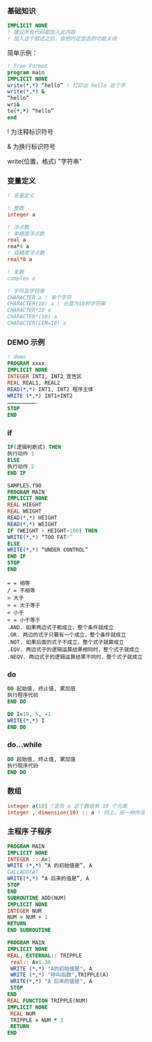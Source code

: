 ### 基础知识

~~~fortran
IMPLICIT NONE
! 建议所有代码都加入此内容
! 加入这个叙述之后，会把内定型态的功能关闭
~~~

简单示例：

~~~fortran
! Free Format
program main
IMPLICIT NONE
write(*,*) “hello” ! 打印出 hello 这个字
write(*,*) &
“hello”
wri&
te(*,*) “hello”
end
~~~

! 为注释标识符号

& 为换行标识符号

write(位置，格式) "字符串"

### 变量定义

~~~fortran
! 变量定义

! 整数
integer a

! 浮点数
! 单精度浮点数
real a
rea*4 a
! 双精度浮点数
real*8 a

! 复数
complex a

! 字符及字符串
CHARACTER a	! 单个字符
CHARACTER(10) a	! 长度为10的字符串
CHARACTER*10 a
CHARACTER*(10) a
CHARACTER(LEN=10) a
~~~

### DEMO 示例

~~~fortran
! demo
PROGRAM xxxx
IMPLICIT NONE
INTEGER INT1, INT2 宣告区
REAL REAL1, REAL2
READ(*,*) INT1, INT2 程序主体
WRITE (*,*) INT1+INT2
……………………….
STOP
END
~~~

### if

~~~fortran
IF(逻辑判断式) THEN
执行动作 1
ELSE
执行动作 2
END IF

SAMPLE5.f90
PROGRAM MAIN
IMPLICIT NONE
REAL HIEGHT
REAL WEIGHT
READ(*,*) HEIGHT
READ(*,*) WEIGHT
IF (WEIGHT > HEIGHT-100) THEN
WRITE(*,*) “TOO FAT!”
ELSE
WRITE(*,*) “UNDER CONTROL”
END IF
STOP
END
~~~



~~~
= = 相等
/ = 不相等
> 大于
> = 大于等于
< 小于
< = 小于等于
.AND. 如果两边式子都成立，整个条件就成立
.OR. 两边的式子只要有一个成立，整个条件就成立
.NOT. 如果后面的式子不成立，整个式子就算成立
.EQV. 两边式子的逻辑运算结果相同时，整个式子就成立
.NEQV. 两边式子的逻辑运算结果不同时，整个式子就成立
~~~

### do

~~~fortran
DO 起始值, 终止值, 累加值
执行程序代码
END DO

DO I=10, 5, -1
WRITE(*,*) I
END DO
~~~

### do…while

~~~fortran
DO 起始值, 终止值, 累加值
执行程序代码
END DO
~~~

### 数组

~~~fortran
integer a(10) !宣告 a 这个数组有 10 个元素
integer , dimension(10) :: a ! 同上，另一种作法
~~~

### 主程序 子程序

~~~fortran
PROGRAM MAIN
IMPLICIT NONE
INTEGER :: A=1
WRITE (*,*) “A 的初始值是”, A
CALLADD(A)
WRITE(*,*) “A 后来的值是”, A
STOP
END
SUBROUTINE ADD(NUM)
IMPLICIT NONE
INTEGER NUM
NUM = NUM + 1
RETURN
END SUBROUTINE
~~~

~~~fortran
PROGRAM MAIN
IMPLICIT NONE
REAL, EXTERNAL:: TRIPPLE
 real:: A=1.38
 WRITE (*,*) "A的初始值是", A
 WRITE (*,*) "呼叫函数",TRIPPLE(A)
 WRITE(*,*) "A 后来的值是", A
 STOP
END
REAL FUNCTION TRIPPLE(NUM)
IMPLICIT NONE
 REAL NUM
 TRIPPLE = NUM * 3
 RETURN
END
~~~

